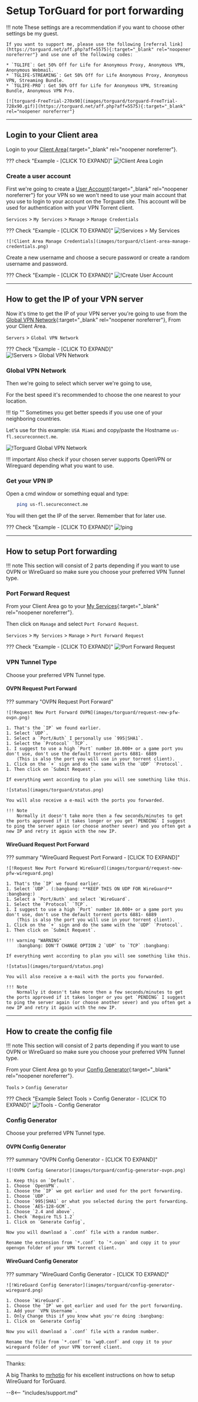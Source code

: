 # Setup TorGuard for port forwarding

!!! note
    These settings are a recommendation if you want to choose other settings be my guest.

    If you want to support me, please use the following [referral link](https://torguard.net/aff.php?aff=5575){:target="_blank" rel="noopener noreferrer"} and use one of the following codes:

    * `TGLIFE`: Get 50% Off for Life for Anonymous Proxy, Anonymous VPN, Anonymous Webmail.
    * `TGLIFE-STREAMING`: Get 50% Off for Life Anonymous Proxy, Anonymous VPN, Streaming Bundle.
    * `TGLIFE-PRO`: Get 50% Off for Life for Anonymous VPN, Streaming Bundle, Anonymous VPN Pro.

    [![torguard-FreeTrial-270x90](images/torguard/torguard-FreeTrial-728x90.gif)](https://torguard.net/aff.php?aff=5575){:target="_blank" rel="noopener noreferrer"}
------

## Login to your Client area

Login to your [Client Area](https://torguard.net/clientarea.php){:target="_blank" rel="noopener noreferrer"}.

??? check "Example - [CLICK TO EXPAND]"
    ![!Client Area Login](images/torguard/client-area-login.png)

### Create a user account

First we're going to create a [User Account](https://torguard.net/clientarea.php?action=changepw){:target="_blank" rel="noopener noreferrer"} for your VPN so we won't need to use your main account that you use to login to your account on the Torguard site.
This account will be used for authentication with your VPN Torrent client.

`Services` > `My Services` > `Manage` > `Manage Credentials`

??? Check "Example - [CLICK TO EXPAND]"
    ![!Services > My Services](images/torguard/services-my-services.png)

    ![!Client Area Manage Credentials](images/torguard/client-area-manage-credentials.png)

Create a new username and choose a secure password or create a random username and password.

??? Check "Example - [CLICK TO EXPAND]"
    ![!Create User Account](images/torguard/create_user_account.png)

------

## How to get the IP of your VPN server

Now it's time to get the IP of your VPN server you're going to use from the [Global VPN Network](https://torguard.net/network/){:target="_blank" rel="noopener noreferrer"}, From your Client Area.

`Servers` > `Global VPN Network`

??? Check "Example - [CLICK TO EXPAND]"
    ![!Servers > Global VPN Network](images/torguard/servers-globalvpnnetwork.png)

### Global VPN Network

Then we're going to select which server we're going to use,

For the best speed it's recommended to choose the one nearest to your location.

!!! tip ""
    Sometimes you get better speeds if you use one of your neighboring countries.

Let's use for this example: `USA Miami` and copy/paste the Hostname `us-fl.secureconnect.me`.

![!Torguard Global VPN Network](images/torguard/globalvpnnetwork-list.png)

!!! important
    Also check if your chosen server supports OpenVPN or Wireguard depending what you want to use.

### Get your VPN IP

Open a cmd window or something equal and type:

```bash
    ping us-fl.secureconnect.me
```

You will then get the IP of the server.
Remember that for later use.

??? Check "Example - [CLICK TO EXPAND]"
    ![!ping](images/torguard/cmd-ping.png)

------

## How to setup Port forwarding

!!! note
    This section will consist of 2 parts depending if you want to use OVPN or WireGuard so make sure you choose your preferred VPN Tunnel type.

### Port Forward Request

From your Client Area go to your [My Services](https://torguard.net/clientarea.php?action=products){:target="_blank" rel="noopener noreferrer"}.

Then click on `Manage` and select `Port Forward Request`.

`Services` > `My Services` > `Manage` > `Port Forward Request`

??? Check "Example - [CLICK TO EXPAND]"
    ![!Port Forward Request](images/torguard/req_port_fwd.png)

### VPN Tunnel Type

Choose your preferred VPN Tunnel type.

#### OVPN Request Port Forward

??? summary "OVPN Request Port Forward"

    ![!Request New Port Forward OVPN](images/torguard/request-new-pfw-ovpn.png)

    1. That's the `IP` we found earlier.
    1. Select `UDP`.
    1. Select a `Port/Auth` I personally use `995|SHA1`.
    1. Select the `Protocol` `TCP`.
    1. I suggest to use a high `Port` number 10.000+ or a game port you don't use, don't use the default torrent ports 6881- 6889
        (This is also the port you will use in your torrent client).
    1. Click on the `+` sign and do the same with the `UDP` `Protocol`.
    1. Then click on `Submit Request`.

    If everything went according to plan you will see something like this.

    ![status](images/torguard/status.png)

    You will also receive a e-mail with the ports you forwarded.

    !!! Note
        Normally it doesn't take more then a few seconds/minutes to get the ports approved if it takes longer or you get `PENDING` I suggest to ping the server again (or choose another sever) and you often get a new IP and retry it again with the new IP.

#### WireGuard Request Port Forward

??? summary "WireGuard Request Port Forward - [CLICK TO EXPAND]"

    ![!Request New Port Forward WireGuard](images/torguard/request-new-pfw-wireguard.png)

    1. That's the `IP` we found earlier.
    1. Select `UDP`. (:bangbang: **KEEP THIS ON UDP FOR WireGuard** :bangbang:)
    1. Select a `Port/Auth` and select `WireGuard`.
    1. Select the `Protocol` `TCP`.
    1. I suggest to use a high `Port` number 10.000+ or a game port you don't use, don't use the default torrent ports 6881- 6889
        (This is also the port you will use in your torrent client).
    1. Click on the `+` sign and do the same with the `UDP` `Protocol`.
    1. Then click on `Submit Request`.

    !!! warning "WARNING"
        :bangbang: DON'T CHANGE OPTION 2 `UDP` to `TCP` :bangbang:

    If everything went according to plan you will see something like this.

    ![status](images/torguard/status.png)

    You will also receive a e-mail with the ports you forwarded.

    !!! Note
        Normally it doesn't take more then a few seconds/minutes to get the ports approved if it takes longer or you get `PENDING` I suggest to ping the server again (or choose another sever) and you often get a new IP and retry it again with the new IP.

------

## How to create the config file

!!! note
    This section will consist of 2 parts depending if you want to use OVPN or WireGuard so make sure you choose your preferred VPN Tunnel type.

From your Client Area go to your [Config Generator](https://torguard.net/tgconf.php?action=vpn-openvpnconfig){:target="_blank" rel="noopener noreferrer"}.

`Tools` > `Config Generator`

??? Check "Example Select Tools > Config Generator - [CLICK TO EXPAND]"
    ![!Tools - Config Generator](images/torguard/tools-config-generator.png)

### Config Generator

Choose your preferred VPN Tunnel type.

#### OVPN Config Generator

??? summary "OVPN Config Generator - [CLICK TO EXPAND]"

    ![!OVPN Config Generator](images/torguard/config-generator-ovpn.png)

    1. Keep this on `Default`.
    1. Choose `OpenVPN`.
    1. Choose the `IP` we got earlier and used for the port forwarding.
    1. Choose `UDP`.
    1. Choose `995|SHA1` or what you selected during the port forwarding.
    1. Choose `AES-128-GCM`.
    1. Choose `2.4 and above`.
    1. Check `Require TLS 1.2`
    1. Click on `Generate Config`,

    Now you will download a `.conf` file with a random number.

    Rename the extension from `*.conf` to `*.ovpn` and copy it to your openvpn folder of your VPN torrent client.

#### WireGuard Config Generator

??? summary "WireGuard Config Generator - [CLICK TO EXPAND]"

    ![!WireGuard Config Generator](images/torguard/config-generator-wireguard.png)

    1. Choose `WireGuard`.
    1. Choose the `IP` we got earlier and used for the port forwarding.
    1. Add your `VPN Username`.
    1. Only Change this if you know what you're doing :bangbang:
    1. Click on `Generate Config`

    Now you will download a `.conf` file with a random number.

    Rename the file from `*.conf` to `wg0.conf` and copy it to your wireguard folder of your VPN torrent client.

------

Thanks:

A big Thanks to [mrhotio](https://github.com/mrhotio) for his excellent instructions on how to setup WireGuard for TorGuard.

--8<-- "includes/support.md"
